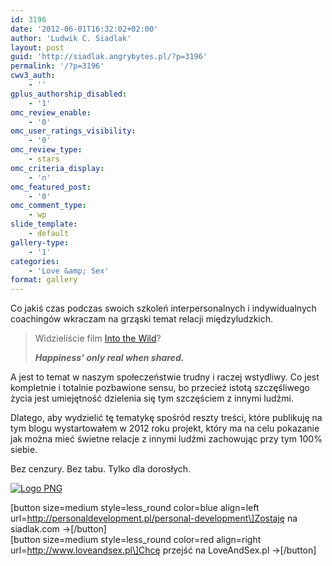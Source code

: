 ```yaml
---
id: 3196
date: '2012-06-01T16:32:02+02:00'
author: 'Ludwik C. Siadlak'
layout: post
guid: 'http://siadlak.angrybytes.pl/?p=3196'
permalink: '/?p=3196'
cwv3_auth:
    - ''
gplus_authorship_disabled:
    - '1'
omc_review_enable:
    - '0'
omc_user_ratings_visibility:
    - '0'
omc_review_type:
    - stars
omc_criteria_display:
    - 'n'
omc_featured_post:
    - '0'
omc_comment_type:
    - wp
slide_template:
    - default
gallery-type:
    - '1'
categories:
    - 'Love &amp; Sex'
format: gallery
---
```


Co jakiś czas podczas swoich szkoleń interpersonalnych i indywidualnych coachingów wkraczam na grząski temat relacji międzyludzkich.

> Widzieliście film [Into the Wild](http://www.imdb.com/title/tt0758758/)?
> 
> ***Happiness’ only real when shared.***

A jest to temat w naszym społeczeństwie trudny i raczej wstydliwy. Co jest kompletnie i totalnie pozbawione sensu, bo przecież istotą szczęśliwego życia jest umiejętność dzielenia się tym szczęściem z innymi ludźmi.

Dlatego, aby wydzielić tę tematykę spośród reszty treści, które publikuję na tym blogu wystartowałem w 2012 roku projekt, który ma na celu pokazanie jak można mieć świetne relacje z innymi ludźmi zachowując przy tym 100% siebie.

Bez cenzury. Bez tabu. Tylko dla dorosłych.

[![Logo PNG](http://personaldevelopment.pl/wp-content/uploads/2013/12/Logo-PNG1-1024x168.png)](http://www.loveandsex.pl)

\[button size=medium style=less\_round color=blue align=left url=http://personaldevelopment.pl/personal-development\]Zostaję na siadlak.com →\[/button\]  
\[button size=medium style=less\_round color=red align=right url=http://www.loveandsex.pl\]Chcę przejść na LoveAndSex.pl →\[/button\]